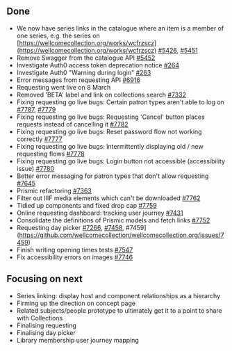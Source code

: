 ## Done
-	We now have series links in the catalogue where an item is a member of one series, e.g. the series on [https://wellcomecollection.org/works/wcfrzscz](https://wellcomecollection.org/works/wcfrzscz) [#5426](https://github.com/wellcomecollection/platform/issues/5426), [#5451](https://github.com/wellcomecollection/platform/issues/5451)
-	Remove Swagger from the catalogue API [#5452](https://github.com/wellcomecollection/platform/issues/5452)
-	Investigate Auth0 access token deprecation notice [#264](https://github.com/wellcomecollection/identity/issues/264)
-	Investigate Auth0 "Warning during login" [#263](https://github.com/wellcomecollection/identity/issues/263)
-	Error messages from requesting API [#6916](https://github.com/wellcomecollection/wellcomecollection.org/issues/6916)
-	Requesting went live on 8 March
-	Removed 'BETA' label and link on collections search [#7332](https://github.com/wellcomecollection/wellcomecollection.org/issues/7332)
-	Fixing requesting go live bugs: Certain patron types aren't able to log on [#7787](https://github.com/wellcomecollection/wellcomecollection.org/issues/7787), [#7779](https://github.com/wellcomecollection/wellcomecollection.org/issues/7779)
-	Fixing requesting go live bugs: Requesting 'Cancel' button places requests instead of cancelling it [#7782](https://github.com/wellcomecollection/wellcomecollection.org/issues/7782)
-	Fixing requesting go live bugs: Reset password flow not working correctly [#7777](https://github.com/wellcomecollection/wellcomecollection.org/issues/7777)
-	Fixing requesting go live bugs: Intermittently displaying old / new requesting flows [#7778](https://github.com/wellcomecollection/wellcomecollection.org/issues/7778)
-	Fixing requesting go live bugs: Login button not accessible (accessibility issue) [#7780](https://github.com/wellcomecollection/wellcomecollection.org/issues/7780)
-	Better error messaging for patron types that don't allow requesting [#7645](https://github.com/wellcomecollection/wellcomecollection.org/issues/7645)
-	Prismic refactoring [#7363](https://github.com/wellcomecollection/wellcomecollection.org/issues/7363)
-	Filter out IIIF media elements which can't be downloaded [#7762](https://github.com/wellcomecollection/wellcomecollection.org/pull/7762)
-	Tidied up components and fixed drop cap [#7759](https://github.com/wellcomecollection/wellcomecollection.org/pull/7759)
-	Online requesting dashboard: tracking user journey [#7431](https://github.com/wellcomecollection/wellcomecollection.org/issues/7431)
-	Consolidate the definitions of Prismic models and fetch links [#7752](https://github.com/wellcomecollection/wellcomecollection.org/issues/7752)
-	Requesting day picker [#7266](https://github.com/wellcomecollection/wellcomecollection.org/issues/7266), [#7458](https://github.com/wellcomecollection/wellcomecollection.org/issues/7458), #7459](https://github.com/wellcomecollection/wellcomecollection.org/issues/7459)
-	Finish writing opening times tests [#7547](https://github.com/wellcomecollection/wellcomecollection.org/issues/7547)
-	Fix accessibility errors on images [#7746](https://github.com/wellcomecollection/wellcomecollection.org/issues/7746)


## Focusing on next
- Series linking: display host and component relationships as a hierarchy
-	Firming up the direction on concept page
-	Related subjects/people prototype to ultimately get it to a point to share with Collections
-	Finalising requesting
-	Finalising day picker
-	Library membership user journey mapping
